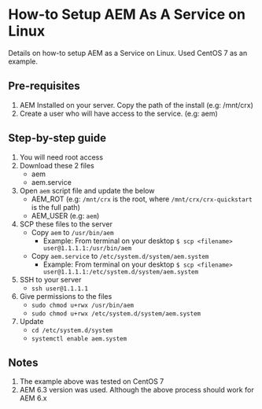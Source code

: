 # How-to Setup AEM As A Service on Linux
Details on how-to setup AEM as a Service on Linux. Used CentOS 7 as an example.

## Pre-requisites
1. AEM Installed on your server. Copy the path of the install (e.g: /mnt/crx)
2. Create a user who will have access to the service. (e.g: aem)

## Step-by-step guide
1. You will need root access 
2. Download these 2 files
   * aem
   * aem.service
3. Open `aem` script file and update the below
   * AEM_ROT (e.g: `/mnt/crx` is the root, where `/mnt/crx/crx-quickstart` is the full path)
   * AEM_USER (e.g: `aem`) 
4. SCP these files to the server
   * Copy `aem` to `/usr/bin/aem`
     * Example: From terminal on your desktop `$ scp <filename> user@1.1.1.1:/usr/bin/aem`
   * Copy `aem.service` to `/etc/system.d/system/aem.system`
     * Example: From terminal on your desktop `$ scp <filename> user@1.1.1.1:/etc/system.d/system/aem.system`
5. SSH to your server
   * `ssh user@1.1.1.1`
6. Give permissions to the files
   * `sudo chmod u+rwx /usr/bin/aem`
   * `sudo chmod u+rwx /etc/system.d/system/aem.system`
7. Update 
   * `cd /etc/system.d/system`
   * `systemctl enable aem.system`

## Notes
1. The example above was tested on CentOS 7
2. AEM 6.3 version was used. Although the above process should work for AEM 6.x
